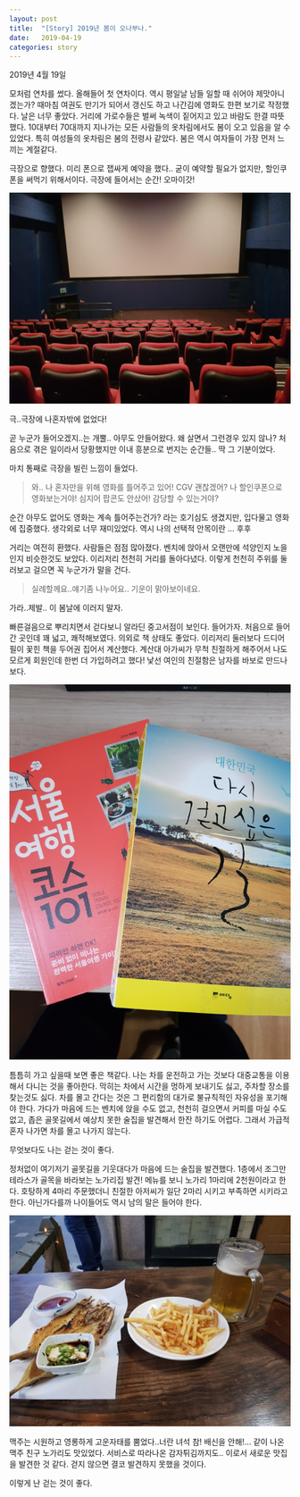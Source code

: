 ```yaml
---
layout: post
title:  "[Story] 2019년 봄이 오나부나."
date:   2019-04-19
categories: story
---
```


2019년 4월 19일 

모처럼 연차를 썼다. 올해들어 첫 연차이다. 역시 평일날 남들 일할 때 쉬어야 제맛아니겠는가? 때마침 여권도 만기가 되어서 갱신도 하고 나간김에 영화도 한편 보기로 작정했다. 날은 너무 좋았다. 거리에 가로수들은 벌써 녹색이 짙어지고 있고 바람도 한결 따뜻했다. 10대부터 70대까지 지나가는 모든 사람들의 옷차림에서도 봄이 오고 있음을 알 수 있었다.  특히 여성들의 옷차림은 봄의 전령사 같았다. 봄은 역시 여자들이 가장 먼저 느끼는 계절같다.

극장으로 향했다. 미리 폰으로 잽싸게 예약을 했다.. 굳이 예약할 필요가 없지만, 할인쿠폰을 써먹기 위해서이다. 극장에 들어서는 순간! 오마이갓!

![20190419_1](/assets/images/20190419_1.jpg)

극..극장에 나혼자밖에 없었다! 

곧 누군가 들어오겠지..는 개뿔.. 아무도 안들어왔다. 왜 살면서 그런경우 있지 않나? 처음으로 겪은 일이라서 당황했지만 이내 흥분으로 번지는 순간들.. 딱 그 기분이었다. 

마치 통째로 극장을 빌린 느낌이 들었다. 

> 와.. 나 혼자만을 위해 영화를 틀어주고 있어! CGV 괜찮겠어? 나 할인쿠폰으로 영화보는거야! 심지어 팝콘도 안샀어!  감당할 수 있는거야?

순간 아무도 없어도 영화는 계속 틀어주는건가? 라는 호기심도 생겼지만, 입다물고 영화에 집중했다. 생각외로 너무 재미있었다. 역시 나의 선택적 안목이란 … 후후

거리는 여전히 환했다. 사람들은 점점 많아졌다. 벤치에 앉아서 오랜만에 석양인지 노을인지 비슷한것도 보았다. 이리저리 천천히 거리를 돌아다녔다. 이렇게 천천히 주위를 둘러보고 걸으면 꼭 누군가가 말을 건다.

> 실례할께요..얘기좀 나누어요.. 기운이 맑아보이네요.

가라..제발.. 이 봄날에 이러지 말자. 

빠른걸음으로 뿌리치면서 걷다보니 알라딘 중고서점이 보인다. 들어가자. 처음으로 들어간 곳인데 꽤 넓고, 쾌적해보였다. 의외로 책 상태도 좋았다. 이리저리 둘러보다 드디어 필이 꽃힌 책을 두어권 집어서 계산했다. 계산대 아가씨가 무척 친절하게 해주어서 나도 모르게 회원인데 한번 더 가입하려고 했다! 낯선 여인의 친절함은 남자를 바보로 만드나보다. 

![20190419_2](/assets/images/20190419_2.jpg)

틈틈히 가고 싶을때 보면 좋은 책같다. 나는 차를 운전하고 가는 것보다 대중교통을 이용해서 다니는 것을 좋아한다. 막히는 차에서 시간을 멍하게 보내기도 싫고, 주차할 장소를 찾는것도 싫다. 차를 몰고 간다는 것은 그 편리함의 대가로 불규칙적인 자유성을 포기해야 한다. 가다가 마음에 드는 벤치에 앉을 수도 없고, 천천히 걸으면서 커피를 마실 수도 없고, 좁은 골못길에서 예상치 못한 술집을 발견해서 한잔 하기도 어렵다. 그래서 가급적 혼자 나가면 차를 몰고 나가지 않는다. 

무엇보다도 나는 걷는 것이 좋다.  

정처없이 여기저기 골못길을 기웃대다가 마음에 드는 술집을 발견했다. 1층에서 조그만 테라스가 골목을 바라보는 노가리집 발견! 메뉴를 보니 노가리 1마리에 2천원이라고 한다. 호탕하게 4마리 주문했더니 친절한 아저씨가 일단 2마리 시키고 부족하면 시키라고 한다. 아닌가다를까 나이들어도 역시 남의 말은 들어야 한다.

![20190419_3](/assets/images/20190419_3.jpg)

맥주는 시원하고 영롱하게 고운자태를 뿜었다..너란 녀석 참! 배신을 안해!… 같이 나온 맥주 친구 노가리도 맛있었다. 서비스로 따라나온 감자튀김까지도.. 이로서 새로운 맛집을 발견한 것 같다. 걷지 않으면 결코 발견하지 못했을 것이다. 

이렇게 난 걷는 것이 좋다. 

